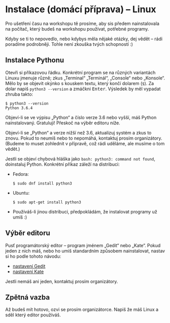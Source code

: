 # Instalace (domácí příprava) – Linux

Pro ušetření času na workshopu tě prosíme, aby sis předem
nainstalovala na počítač, který budeš na workshopu používat,
potřebné programy.

Kdyby se ti to nepovedlo, nebo kdybys měla nějaké otázky,
dej vědět – rádi poradíme podrobněji.
Tohle není zkouška tvých schopností :)


## Instalace Pythonu

Otevři si příkazovou řádku.
Konkrétní program se na různých variantách Linuxu jmenuje různě;
zkus „Terminal“ „Terminál“, „Console“ nebo „Konsole“.
Mělo by se objevit okýnko s kouskem textu, který končí dolarem (`$`).
Za dolar napiš `python3 --version` a zmáčkni <kbd>Enter</kbd>.
Výsledek by měl vypadat zhruba takto:

```console
$ python3 --version
Python 3.6.4
```

Objeví-li se ve výpisu „Python“ a číslo verze 3.6 nebo vyšší,
máš Python nainstalovaný. Gratuluji!
Přeskoč na výběr editoru níže.

Objeví-li se „Python“ a verze nižší než 3.6, aktualizuj systém
a zkus to znovu.
Pokud to neumíš nebo to nepomáhá, kontaktuj prosím organizátory.
(Budeme to muset zohlednit v přípravě,
což rádi uděláme, ale musíme o tom vědět.)

Jestli se objeví chybová hláška jako `bash: python3: command not found`,
doinstaluj Python.
Konkrétní příkaz záleží na distribuci:

* Fedora:

  ```console
  $ sudo dnf install python3
  ```

* Ubuntu:

  ```console
  $ sudo apt-get install python3
  ```

* Používáš-li jinou distribuci, předpokládám, že instalovat programy
  už umíš :)


## Výběr editoru

Pusť programátorský editor – program jménem „Gedit“ nebo „Kate“.
Pokud jeden z nich máš, nebo ho umíš standardním způsobem nainstalovat,
nastav si ho podle tohoto návodu:

* [nastavení Gedit](http://naucse.python.cz/lessons/beginners/install-editor/gedit/)
* [nastavení Kate](http://naucse.python.cz/lessons/beginners/install-editor/kate/)

Jestli nemáš ani jeden, kontaktuj prosím organizátory.


## Zpětná vazba

Až budeš mít hotovo, ozvi se prosím organizátorce.
Napiš že máš Linux a sděl který editor používáš.
